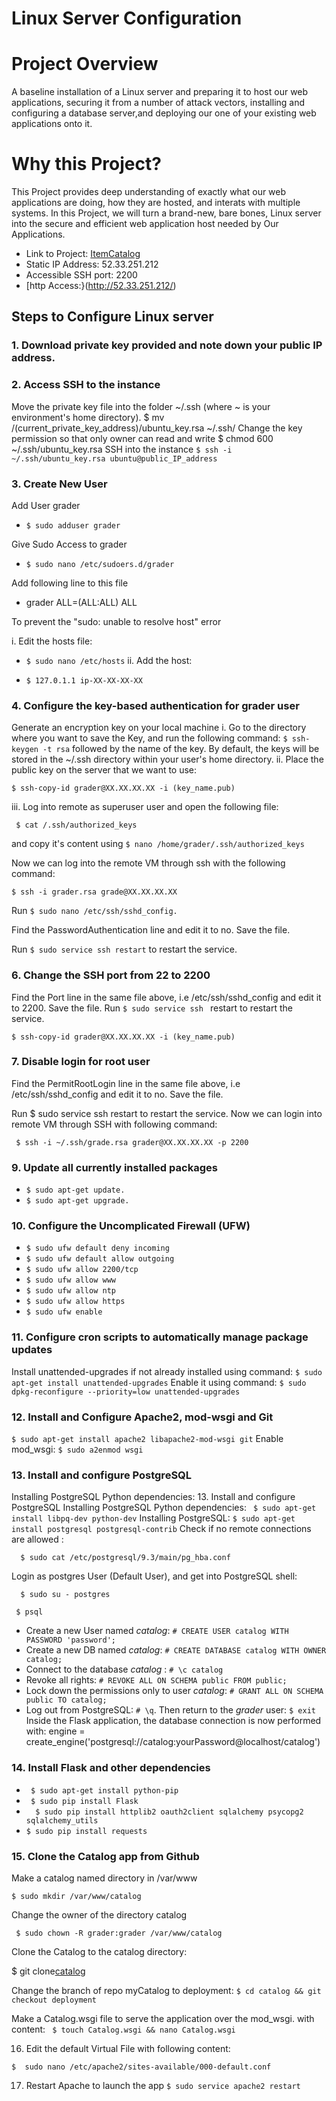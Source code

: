 # Linux Server Configuration

# Project Overview
A baseline installation of a Linux server and preparing it to host our web applications, securing it from a number of 
attack vectors, installing and configuring a database server,and deploying our one of your existing web applications onto it.

# Why this Project?
This Project provides deep understanding of exactly what our web applications are doing, how they are hosted, and interats with multiple systems. In this Project, we will turn a brand-new, bare bones, Linux server into the secure and efficient web application host needed by Our Applications.

- Link to Project: [ItemCatalog](https://catalog.52.33.251.212.xip.io/catalog/showcatalog)
- Static IP Address: 52.33.251.212
- Accessible SSH port: 2200
- [http Access:}(http://52.33.251.212/)

## Steps to Configure Linux server

### 1. Download private key provided and note down your public IP address.
 
### 2. Access SSH to the instance
 
 Move the private key file into the folder ~/.ssh (where ~ is your environment's home directory).
  $ mv /(current_private_key_address)/ubuntu_key.rsa ~/.ssh/
Change the key permission so that only owner can read and write
  $ chmod 600 ~/.ssh/ubuntu_key.rsa
SSH into the instance
  ```$ ssh -i ~/.ssh/ubuntu_key.rsa ubuntu@public_IP_address```
  
 ### 3. Create New User
  
  Add User grader
  
  - ```$ sudo adduser grader```
  
Give Sudo Access to grader

  - ```$ sudo nano /etc/sudoers.d/grader```
  
Add following line to this file
 - grader ALL=(ALL:ALL) ALL

To prevent the "sudo: unable to resolve host" error

i. Edit the hosts file:
- ```$ sudo nano /etc/hosts```
ii. Add the host:

- ```$ 127.0.1.1 ip-XX-XX-XX-XX```

### 4. Configure the key-based authentication for grader user

Generate an encryption key on your local machine
i. Go to the directory where you want to save the Key, and run the following command:
```$ ssh-keygen -t rsa```
followed by the name of the key. By default, the keys will be stored in the ~/.ssh directory within your user's 
  home directory.
  ii. Place the public key on the server that we want to use:
  
   ```$ ssh-copy-id grader@XX.XX.XX.XX -i (key_name.pub)```
   
iii. Log into remote as superuser user and open the following file:

``` $ cat /.ssh/authorized_keys```

  and copy it's content using ```$ nano /home/grader/.ssh/authorized_keys```
  
Now we can log into the remote VM through ssh with the following command:

``` $ ssh -i grader.rsa grade@XX.XX.XX.XX ```

Run ```$ sudo nano /etc/ssh/sshd_config.```

Find the PasswordAuthentication line and edit it to no.
Save the file.

Run ```$ sudo service ssh restart``` to restart the service.

### 6. Change the SSH port from 22 to 2200
Find the Port line in the same file above, i.e /etc/ssh/sshd_config and edit it to 2200.
Save the file.
Run ```$ sudo service ssh ``` restart to restart the service.

   ```$ ssh-copy-id grader@XX.XX.XX.XX -i (key_name.pub)```
   
###  7. Disable login for root user
Find the PermitRootLogin line in the same file above, i.e /etc/ssh/sshd_config and edit it to no.
Save the file.

Run $ sudo service ssh restart to restart the service.
Now we can login into remote VM through SSH with following command:

``` $ ssh -i ~/.ssh/grade.rsa grader@XX.XX.XX.XX -p 2200```

### 9. Update all currently installed packages
- ```$ sudo apt-get update.```
- ```$ sudo apt-get upgrade.```

### 10. Configure the Uncomplicated Firewall (UFW)
- ```$ sudo ufw default deny incoming```
- ```$ sudo ufw default allow outgoing```
- ```$ sudo ufw allow 2200/tcp```
- ```$ sudo ufw allow www```
- ```$ sudo ufw allow ntp```
- ```$ sudo ufw allow https```
- ```$ sudo ufw enable```

### 11. Configure cron scripts to automatically manage package updates

Install unattended-upgrades if not already installed using command:
 ```$ sudo apt-get install unattended-upgrades```
Enable it using command:
 ```$ sudo dpkg-reconfigure --priority=low unattended-upgrades```
 
### 12. Install and Configure Apache2, mod-wsgi and Git
 ```$ sudo apt-get install apache2 libapache2-mod-wsgi git```
Enable mod_wsgi:
 ```$ sudo a2enmod wsgi```
 
### 13. Install and configure PostgreSQL

 Installing PostgreSQL Python dependencies:
 13. Install and configure PostgreSQL
Installing PostgreSQL Python dependencies:
``` $ sudo apt-get install libpq-dev python-dev```
Installing PostgreSQL:
  ```$ sudo apt-get install postgresql postgresql-contrib```
Check if no remote connections are allowed :

```  $ sudo cat /etc/postgresql/9.3/main/pg_hba.conf```

Login as postgres User (Default User), and get into PostgreSQL shell:

```  $ sudo su - postgres```

``` $ psql```
 * Create a new User named *catalog*:  `# CREATE USER catalog WITH PASSWORD 'password';`
 * Create a new DB named *catalog*: `# CREATE DATABASE catalog WITH OWNER catalog;`
 * Connect to the database *catalog* : `# \c catalog`
 * Revoke all rights: `# REVOKE ALL ON SCHEMA public FROM public;`
 * Lock down the permissions only to user *catalog*: `# GRANT ALL ON SCHEMA public TO catalog;`
 * Log out from PostgreSQL: `# \q`. Then return to the *grader* user: `$ exit`
 Inside the Flask application, the database connection is now performed with:
 engine = create_engine('postgresql://catalog:yourPassword@localhost/catalog')
 
 ### 14. Install Flask and other dependencies
  - ``` $ sudo apt-get install python-pip```
  - ``` $ sudo pip install Flask```
  -  ```  $ sudo pip install httplib2 oauth2client sqlalchemy psycopg2 sqlalchemy_utils```
  -  ```$ sudo pip install requests```
  
###  15. Clone the Catalog app from Github
Make a catalog named directory in /var/www

  ```$ sudo mkdir /var/www/catalog```
  
Change the owner of the directory catalog

``` $ sudo chown -R grader:grader /var/www/catalog```

Clone the Catalog to the catalog directory:

 $ git clone[catalog](https://github.com/marcioinfo/catalog)

Change the branch of repo myCatalog to deployment:
 ```$ cd catalog && git checkout deployment```
 
 Make a Catalog.wsgi file to serve the application over the mod_wsgi. with content:
 ``` $ touch Catalog.wsgi && nano Catalog.wsgi``` 

 16. Edit the default Virtual File with following content:

  ```$  sudo nano /etc/apache2/sites-available/000-default.conf```

17. Restart Apache to launch the app
 ```$ sudo service apache2 restart```
